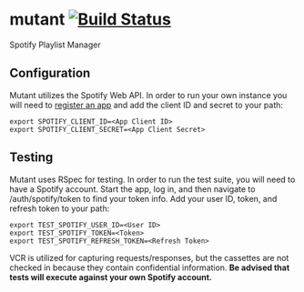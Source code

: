 # mutant [![Build Status](https://travis-ci.org/cameronstanley/mutant.svg?branch=master)](https://travis-ci.org/cameronstanley/mutant)
Spotify Playlist Manager

## Configuration
Mutant utilizes the Spotify Web API. In order to run your own instance you will need to [register an app](https://developer.spotify.com/my-applications/#!/applications) and add the client ID and secret to your path:

```
export SPOTIFY_CLIENT_ID=<App Client ID>
export SPOTIFY_CLIENT_SECRET=<App Client Secret>
```

## Testing
Mutant uses RSpec for testing. In order to run the test suite, you will need to have a Spotify account. Start the app, log in, and then navigate to /auth/spotify/token to find your token info. Add your user ID, token, and refresh token to your path:
```
export TEST_SPOTIFY_USER_ID=<User ID>
export TEST_SPOTIFY_TOKEN=<Token>
export TEST_SPOTIFY_REFRESH_TOKEN=<Refresh Token>
```
VCR is utilized for capturing requests/responses, but the cassettes are not checked in because they contain confidential information. **Be advised that tests will execute against your own Spotify account.**
